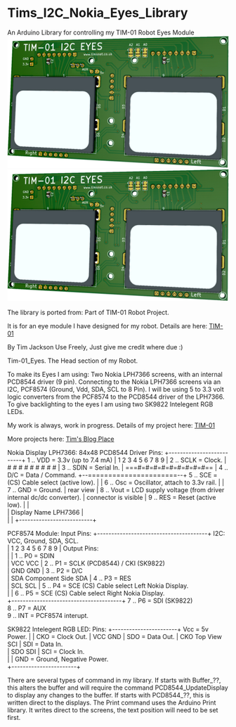 # Tims_I2C_Nokia_Eyes_Library
An Arduino Library for controlling my TIM-01 Robot Eyes Module
![Front](./Images/TIM-01_Eyes_Front_Github.png)
<img src="https://github.com/Palingenesis/Tims_I2C_Nokia_Eyes_Library/blob/main/Images/TIM-01_Eyes_Front_Github.png" alt="Front">

The library is ported from:
Part of TIM-01 Robot Project.

It is for an eye module I have designed for my robot.
Details are here: [TIM-01](https://robot-tim01.blogspot.com/2021/02/eyes.html)


By Tim Jackson
Use Freely, Just give me credit where due :)

Tim-01_Eyes.
The Head section of my Robot.

To make its Eyes I am using:
Two Nokia LPH7366 screens, with an internal PCD8544 driver (9 pin).
Connecting to the Nokia LPH7366 screens via an I2C, PCF8574 (Ground, Vdd, SDA, SCL to 8 Pin).
I will be using 5 to 3.3 volt logic converters from the PCF8574 to the PCD8544 driver of the LPH7366.
To give backlighting to the eyes I am using two SK9822 Intelegent RGB LEDs.

My work is always, work in progress.
Details of my project here: [TIM-01](https://robot-tim01.blogspot.com/2020/04/robot-tim-01.html)

More projects here: [Tim's Blog Place](https://timsblogplace.blogspot.com/2018/07/blog-post.html)


Nokia Display LPH7366: 84x48            PCD8544 Driver Pins:
        +--------------------------+      1 .. VDD  = 3.3v (up to 7.4 mA)
        |     1 2 3 4 5 6 7 8 9    |      2 .. SCLK = Clock.
        |     # # # # # # # # #    |      3 .. SDIN = Serial In.
        |  ===#=#=#=#=#=#=#=#=#==  |      4 .. D/C  = Data / Command.
        +--======================--+      5 .. SCE  = (CS) Cable select (active low).
        |                          |      6 .. Osc  = Oscillator, attach to 3.3v rail.
        |                          |      7 .. GND  = Ground.
        |        rear view         |      8 .. Vout = LCD supply voltage (from driver internal dc/dc converter).
        |   connector is visible   |      9 .. RES  = Reset (active low).
        |                          |    
        |  Display Name LPH7366    |    
        |                          |
        +--------------------------+

PCF8574 Module:                                      Input Pins:
        +---------------------------------------+      I2C: VCC, Ground, SDA, SCL.	
        |   1 2 3 4 5 6 7 8 9                   |    Output Pins:	
        |                                       |      1 .. P0  = SDIN	
        | VCC                               VCC |      2 .. P1  = SCLK   (PCD8544) / CKI (SK9822)  
        | GND                               GND |      3 .. P2  = D/C  
        | SDA        Component Side         SDA |      4 .. P3  = RES  
        | SCL                               SCL |      5 .. P4  = SCE    (CS) Cable select Left  Nokia Display.  
        |                                       |      6 .. P5  = SCE    (CS) Cable select Right Nokia Display.  
        +---------------------------------------+      7 .. P6  = SDI    (SK9822)  
                                                       8 .. P7  = AUX  
                                                       9 .. INT = PCF8574 interupt.  
                                                    
SK9822 Intelegent RGB LED:           Pins:
        +-----------------------+      Vcc = 5v Power.
        |                       |      CKO = Clock Out.	
        | VCC               GND |      SDO = Data  Out.	
        | CKO   Top View    SCI |      SDI = Data  In.	
        | SDO               SDI |      SCI = Clock In.	
        |                       |      GND = Ground, Negative Power.	
        +-----------------------+


There are several types of command in my library.
	If starts with Buffer_??,
		this alters the buffer and will require the command PCD8544_UpdateDisplay to display any changes to the buffer.
	If starts with PCD8544_??,
		this is written direct to the displays.
	The Print command uses the Arduino Print library.
		It writes direct to the screens, the text position will need to be set first.
